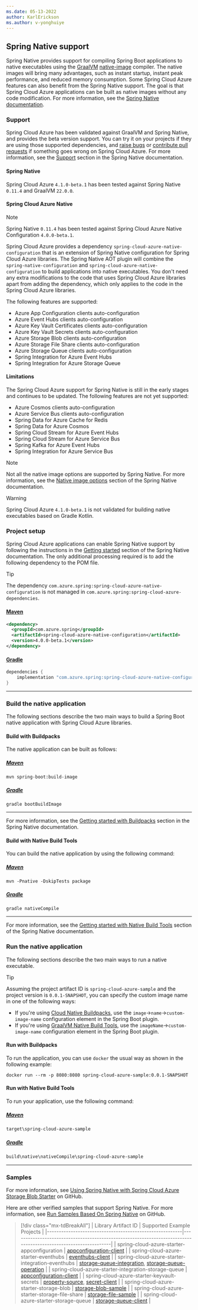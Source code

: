 ```yaml
---
ms.date: 05-13-2022
author: KarlErickson
ms.author: v-yonghuiye
---
```


## Spring Native support

Spring Native provides support for compiling Spring Boot applications to native executables using the [GraalVM][graalvm] [native-image][graalvm-native-docs] compiler. The native images will bring many advantages, such as instant startup, instant peak performance, and reduced memory consumption. Some Spring Cloud Azure features can also benefit from the Spring Native support. The goal is that Spring Cloud Azure applications can be built as native images without any code modification. For more information, see the [Spring Native documentation][spring-native-overview].

### Support

Spring Cloud Azure has been validated against GraalVM and Spring Native, and provides the beta version support. You can try it on your projects if they are using those supported dependencies, and [raise bugs][azure-sdk-java-issues] or [contribute pull requests][spring-cloud-azure-native-configuration] if something goes wrong on Spring Cloud Azure. For more information, see the [Support][spring-native-support] section in the Spring Native documentation.

#### Spring Native

Spring Cloud Azure `4.1.0-beta.1` has been tested against Spring Native `0.11.4` and GraalVM `22.0.0`.

#### Spring Cloud Azure Native

> [!NOTE]
> Spring Native `0.11.4` has been tested against Spring Cloud Azure Native Configuration `4.0.0-beta.1`.

Spring Cloud Azure provides a dependency `spring-cloud-azure-native-configuration` that is an extension of Spring Native configuration for Spring Cloud Azure libraries. The Spring Native AOT plugin will combine the `spring-native-configuration` and `spring-cloud-azure-native-configuration` to build applications into native executables. You don't need any extra modifications to the code that uses Spring Cloud Azure libraries apart from adding the dependency, which only applies to the code in the Spring Cloud Azure libraries.

The following features are supported:

* Azure App Configuration clients auto-configuration
* Azure Event Hubs clients auto-configuration
* Azure Key Vault Certificates clients auto-configuration
* Azure Key Vault Secrets clients auto-configuration
* Azure Storage Blob clients auto-configuration
* Azure Storage File Share clients auto-configuration
* Azure Storage Queue clients auto-configuration
* Spring Integration for Azure Event Hubs
* Spring Integration for Azure Storage Queue

#### Limitations

The Spring Cloud Azure support for Spring Native is still in the early stages and continues to be updated. The following features are not yet supported:

* Azure Cosmos clients auto-configuration
* Azure Service Bus clients auto-configuration
* Spring Data for Azure Cache for Redis
* Spring Data for Azure Cosmos
* Spring Cloud Stream for Azure Event Hubs
* Spring Cloud Stream for Azure Service Bus
* Spring Kafka for Azure Event Hubs
* Spring Integration for Azure Service Bus

> [!NOTE]
> Not all the native image options are supported by Spring Native. For more information, see the [Native image options][spring-native-image-options] section of the Spring Native documentation.

> [!WARNING]
> Spring Cloud Azure `4.1.0-beta.1` is not validated for building native executables based on Gradle Kotlin.

### Project setup

Spring Cloud Azure applications can enable Spring Native support by following the instructions in the [Getting started][spring-native-getting-started] section of the Spring Native documentation. The only additional processing required is to add the following dependency to the POM file.

> [!TIP]
> The dependency `com.azure.spring:spring-cloud-azure-native-configuration` is not managed in `com.azure.spring:spring-cloud-azure-dependencies`.

#### [Maven](#tab/maven)

```xml
<dependency>
  <groupId>com.azure.spring</groupId>
  <artifactId>spring-cloud-azure-native-configuration</artifactId>
  <version>4.0.0-beta.1</version>
</dependency>
```

#### [Gradle](#tab/gradle)

```groovy
dependencies {
    implementation "com.azure.spring:spring-cloud-azure-native-configuration:4.0.0-beta.1"
}
```

---

### Build the native application

The following sections describe the two main ways to build a Spring Boot native application with Spring Cloud Azure libraries.

#### Build with Buildpacks

The native application can be built as follows:

##### [Maven](#tab/maven)

```shell
mvn spring-boot:build-image
```

##### [Gradle](#tab/gradle)

```shell
gradle bootBuildImage
```

---

For more information, see the [Getting started with Buildpacks][spring-native-getting-started-buildpacks] section in the Spring Native documentation.

#### Build with Native Build Tools

You can build the native application by using the following command:

##### [Maven](#tab/maven)

```shell
mvn -Pnative -DskipTests package
```

##### [Gradle](#tab/gradle)

```shell
gradle nativeCompile
```

---

For more information, see the [Getting started with Native Build Tools][spring-native-getting-started-native-build-tools] section of the Spring Native documentation.

### Run the native application

The following sections describe the two main ways to run a native executable.

> [!TIP]
> Assuming the project artifact ID is `spring-cloud-azure-sample` and the project version is `0.0.1-SNAPSHOT`, you can specify the custom image name in one of the following ways:
>
> * If you're using [Cloud Native Buildpacks][spring-boot-container-images.buildpacks], use the `image`->`name`->`custom-image-name` configuration element in the Spring Boot plugin.
> * If you're using [GraalVM Native Build Tools][graalvm-native-buildtools], use the `imageName`->`custom-image-name` configuration element in the Spring Boot plugin.

#### Run with Buildpacks

To run the application, you can use `docker` the usual way as shown in the following example:

```shell
docker run --rm -p 8080:8080 spring-cloud-azure-sample:0.0.1-SNAPSHOT
```

#### Run with Native Build Tools

To run your application, use the following command:

##### [Maven](#tab/maven)

```cmd
target\spring-cloud-azure-sample
```

##### [Gradle](#tab/gradle)

```cmd
build\native\nativeCompile\spring-cloud-azure-sample
```

---

### Samples

For more information, see [Using Spring Native with Spring Cloud Azure Storage Blob Starter][azure-spring-sample-storage-blob-native] on GitHub.

Here are other verified samples that support Spring Native. For more information, see [Run Samples Based On Spring Native][azure-spring-samples] on GitHub.

> [!div class="mx-tdBreakAll"]
> | Library Artifact ID                                     | Supported Example Projects                                                                                      |
> |---------------------------------------------------------|-----------------------------------------------------------------------------------------------------------------|
> | spring-cloud-azure-starter-appconfiguration             | [appconfiguration-client][appconfiguration-client]                                                              |
> | spring-cloud-azure-starter-eventhubs                    | [eventhubs-client][eventhubs-client]                                                                            |
> | spring-cloud-azure-starter-integration-eventhubs        | [storage-queue-integration][storage-queue-integration], [storage-queue-operation][storage-queue-operation]      |
> | spring-cloud-azure-starter-integration-storage-queue    | [appconfiguration-client][appconfiguration-client]                                                              |
> | spring-cloud-azure-starter-keyvault-secrets             | [property-source][property-source], [secret-client][secret-client]                                              |
> | spring-cloud-azure-starter-storage-blob                 | [storage-blob-sample][storage-blob-sample]                                                                      |
> | spring-cloud-azure-starter-storage-file-share           | [storage-file-sample][storage-file-sample]                                                                      |
> | spring-cloud-azure-starter-storage-queue                | [storage-queue-client][storage-queue-client]                                                                    |

<!-- URL links -->
[graalvm]: https://www.graalvm.org/
[graalvm-docs]: https://www.graalvm.org/reference-manual
[graalvm-native-docs]: https://www.graalvm.org/reference-manual/native-image
[graalvm-native-buildtools]: https://github.com/graalvm/native-build-tools
[spring-cloud-azure-native-configuration]: https://github.com/Azure/azure-sdk-for-java/tree/main/sdk/spring-experimental/spring-cloud-azure-native-configuration
[azure-sdk-java-issues]: https://github.com/Azure/azure-sdk-for-java/issues
[spring-native-overview]: https://docs.spring.io/spring-native/docs/0.11.4/reference/htmlsingle/#overview
[spring-native-support]: https://docs.spring.io/spring-native/docs/0.11.4/reference/htmlsingle/#support
[spring-native-image-options]: https://docs.spring.io/spring-native/docs/0.11.4/reference/htmlsingle/#native-image-options
[spring-native-getting-started]: https://docs.spring.io/spring-native/docs/0.11.4/reference/htmlsingle/#getting-started
[spring-native-getting-started-buildpacks]: https://docs.spring.io/spring-native/docs/0.11.4/reference/htmlsingle/#getting-started-buildpacks
[spring-native-getting-started-native-build-tools]: https://docs.spring.io/spring-native/docs/0.11.4/reference/htmlsingle/#getting-started-native-build-tools
[spring-boot-container-images.buildpacks]: https://docs.spring.io/spring-boot/docs/2.6.6/reference/html/container-images.html#container-images.buildpacks
[azure-spring-samples]: https://github.com/Azure-Samples/azure-spring-boot-samples#run-samples-based-on-spring-native
[azure-spring-sample-storage-blob-native]: https://github.com/Azure-Samples/azure-spring-boot-samples/tree/main/spring-native/storage-blob-native
[appconfiguration-client]: https://github.com/Azure-Samples/azure-spring-boot-samples/tree/main/appconfiguration/spring-cloud-azure-starter-appconfiguration/appconfiguration-client
[eventhubs-client]: https://github.com/Azure-Samples/azure-spring-boot-samples/tree/main/eventhubs/spring-cloud-azure-starter-eventhubs/eventhubs-client
[storage-queue-integration]: https://github.com/Azure-Samples/azure-spring-boot-samples/tree/main/storage/spring-cloud-azure-starter-integration-storage-queue/storage-queue-integration
[storage-queue-operation]: https://github.com/Azure-Samples/azure-spring-boot-samples/tree/main/storage/spring-cloud-azure-starter-integration-storage-queue/storage-queue-operation
[appconfiguration-client]: https://github.com/Azure-Samples/azure-spring-boot-samples/tree/main/appconfiguration/spring-cloud-azure-starter-appconfiguration/appconfiguration-client
[property-source]: https://github.com/Azure-Samples/azure-spring-boot-samples/tree/main/keyvault/spring-cloud-azure-starter-keyvault-secrets/property-source
[secret-client]: https://github.com/Azure-Samples/azure-spring-boot-samples/tree/main/keyvault/spring-cloud-azure-starter-keyvault-secrets/secret-client
[storage-blob-sample]: https://github.com/Azure-Samples/azure-spring-boot-samples/tree/main/storage/spring-cloud-azure-starter-storage-blob/storage-blob-sample
[storage-file-sample]: https://github.com/Azure-Samples/azure-spring-boot-samples/tree/main/storage/spring-cloud-azure-starter-storage-file-share/storage-file-sample
[storage-queue-client]: https://github.com/Azure-Samples/azure-spring-boot-samples/tree/main/storage/spring-cloud-azure-starter-storage-queue/storage-queue-client
